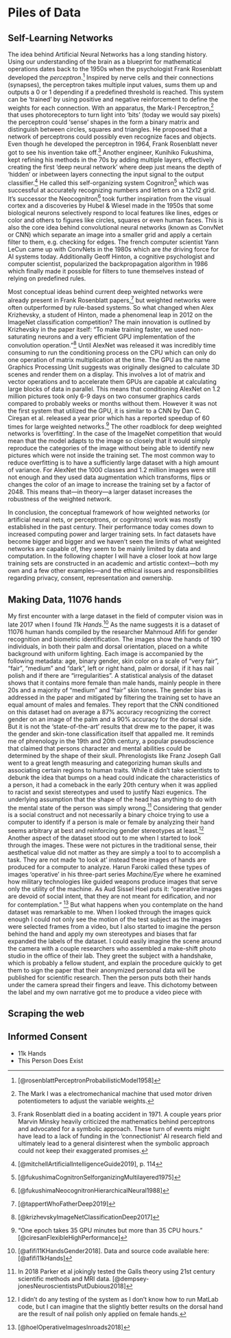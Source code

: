 # Piles of Data

## Self-Learning Networks

The idea behind Artificial Neural Networks has a long standing history. Using our understanding of the brain as a blueprint for mathematical operations dates back to the 1950s when the psychologist Frank Rosenblatt developed the *perceptron*.[^1] Inspired by nerve cells and their connections (synapses), the perceptron takes multiple input values, sums them up and outputs a 0 or 1 depending if a predefined threshold is reached. This system can be ‘trained’ by using positive and negative reinforcement to define the weights for each connection. With an apparatus, the Mark-I Perceptron,[^2] that uses photoreceptors to turn light into ‘bits’ (today we would say pixels) the perceptron could ‘sense’ shapes in the form a binary matrix and distinguish between circles, squares and triangles. He proposed that a network of perceptrons could possibly even recognize faces and objects. Even though he developed the perceptron in 1964, Frank Rosenblatt never got to see his invention take off.[^3] 
Another engineer, Kunihiko Fukushima, kept refining his methods in the 70s by adding multiple layers, effectively creating the first ‘deep neural network’ where deep just means the depth of ‘hidden’ or inbetween layers connecting the input signal to the output classifier.[^4] He called this self-organizing system Cognitron[^5] which was successful at accurately recognizing numbers and letters on a 12x12 grid. It’s successor the Neocognitron[^6] took further inspiration from the visual cortex and a discoveries by Hubel & Wiesel made in the 1950s that some biological neurons selectively respond to local features like lines, edges or color and others to figures like circles, squares or even human faces. This is also the core idea behind convolutional neural networks (known as ConvNet or CNN) which separate an image into a smaller grid and apply a certain filter to them, e.g. checking for edges. The french computer scientist Yann LeCun came up with ConvNets in the 1980s which are *the* driving force for AI systems today. Additionally Geoff Hinton, a cognitive psychologist and computer scientist, popularized the backpropagation algorithm in 1986 which finally made it possible for filters to tune themselves instead of relying on predefined rules.

Most conceptual ideas behind current deep weighted networks were already present in Frank Rosenblatt papers,[^7] but weighted networks were often outperformed by rule-based systems. So what changed when Alex Krizhevsky, a student of Hinton, made a phenomenal leap in 2012 on the ImageNet classification competition?
The main innovation is outlined by Krizhevsky in the paper itself: “To make training faster, we used non-saturating neurons and a very efficient GPU implementation of the convolution operation.”[^8] Until AlexNet was released it was incredibly time consuming to run the conditioning process on the CPU which can only do one operation of matrix multiplication at the time. The GPU as the name Graphics Processing Unit suggests was originally designed to calculate 3D scenes and render them on a display. This involves a lot of matrix and vector operations and to accelerate them GPUs are capable at calculating large blocks of data in parallel. This means that conditioning AlexNet on 1.2 million pictures took only 6-9 days on two consumer graphics cards compared to probably weeks or months without them. However it was not the first system that utilized the GPU, it is similar to a CNN by Dan C. Cireȿan et al. released a year prior which has a reported speedup of 60 times for large weighted networks.[^9]
The other roadblock for deep weighted networks is ‘overfitting’. In the case of the ImageNet competition that would mean that the model adapts to the image so closely that it would simply reproduce the categories of the image without being able to identify new pictures which were not inside the training set. The most common way to reduce overfitting is to have a sufficiently large dataset with a high amount of variance. For AlexNet the 1000 classes and 1.2 million images were still not enough and they used data augmentation which transforms, flips or changes the color of an image to increase the training set by a factor of 2048. This means that—in theory—a larger dataset increases the robustness of the weighted network.

In conclusion, the conceptual framework of how weighted networks (or artificial neural nets, or perceptrons, or cognitrons) work was mostly established in the past century. Their performance today comes down to increased computing power and larger training sets. In fact datasets have become bigger and bigger and we haven’t seen the limits of what weighted networks are capable of, they seem to be mainly limited by data and computation.
In the following chapter I will have a closer look at how large training sets are constructed in an academic and artistic context—both my own and a few other examples—and the ethical issues and responsibilities regarding privacy, consent, representation and ownership.

## Making Data, 11076 hands

My first encounter with a large dataset in the field of computer vision was in late 2017 when I found *11k Hands*.[^10] As the name suggests it is a dataset of 11076 human hands compiled by the researcher Mahmoud Afifi for gender recognition and biometric identification. The images show the hands of 190 individuals, in both their palm and dorsal orientation, placed on a white background with uniform lighting. Each image is accompanied by the following metadata: age, binary gender, skin color on a scale of “very fair”, “fair”, “medium” and “dark”, left or right hand, palm or dorsal, if it has nail polish and if there are “irregularities”. A statistical analysis of the dataset shows that it contains more female than male hands, mainly people in there 20s and a majority of “medium” and “fair” skin tones. The gender bias is addressed in the paper and mitigated by filtering the training set to have an equal amount of males and females. They report that the CNN conditioned on this dataset had on average a 87% accuracy recognizing the correct gender on an image of the palm and a 90% accuracy for the dorsal side.
But it is not the ‘state-of-the-art’ results that drew me to the paper, it was the gender and skin-tone classification itself that appalled me. It reminds me of phrenology in the 19th and 20th century, a popular pseudoscience that claimed that persons character and mental abilities could be determined by the shape of their skull. Phrenologists like Franz Joseph Gall went to a great length measuring and categorizing human skulls and associating certain regions to human traits. While it didn’t take scientists to debunk the idea that bumps on a head could indicate the characteristics of a person, it had a comeback in the early 20th century when it was applied to racist and sexist stereotypes and used to justify Nazi eugenics. The underlying assumption that the shape of the head has anything to do with the mental state of the person was simply wrong.[^11]
Considering that gender is a social construct and not necessarily a binary choice trying to use a computer to identify if a person is male or female by analyzing their hand seems arbitrary at best and reinforcing gender stereotypes at least.[^12] 
Another aspect of the dataset stood out to me when I started to look through the images. These were not pictures in the traditional sense, their aesthetical value did not matter as they are simply a tool to to accomplish a task. They are not made ‘to look at’ instead these images of hands are produced for a computer to analyze. Harun Faroki called these types of images ‘operative’ in his three-part series *Machine/Eye* where he examined how military technologies like guided weapons produce images that serve only the utility of the machine. As Aud Sissel Hoel puts it: “operative images are devoid of social intent, that they are not meant for edification, and nor for contemplation.” [^13]
But what happens when you contemplate on the hand dataset was remarkable to me. When I looked through the images quick enough I could not only see the motion of the test subject as the images were selected frames from a video, but I also started to imagine the person behind the hand and apply my own stereotypes and biases that far expanded the labels of the dataset. I could easily imagine the scene around the camera with a couple researchers who assembled a make-shift photo studio in the office of their lab. They greet the subject with a handshake, which is probably a fellow student, and explain the procedure quickly to get them to sign the paper that their anonymized personal data will be published for scientific research. Then the person puts both their hands under the camera spread their fingers and leave. 
This dichotomy between the label and my own narrative got me to produce a video piece with


## Scraping the web


## Informed Consent
- 11k Hands
- This Person Does Exist

[^1]: [@rosenblattPerceptronProbabilisticModel1958]
[^2]: The Mark I was a electromechanical machine that used motor driven potentiometers to adjust the variable weights.
[^3]: Frank Rosenblatt died in a boating accident in 1971. A couple years prior Marvin Minsky heavily criticized the mathematics behind perceptrons and advocated for a symbolic approach. These turn of events might have lead to a lack of funding in the ‘connectionist’ AI research field and ultimately lead to a general disinterest when the symbolic approach could not keep their exaggerated promises.
[^4]: [@mitchellArtificialIntelligenceGuide2019], p. 114
[^5]: [@fukushimaCognitronSelforganizingMultilayered1975]
[^6]: [@fukushimaNeocognitronHierarchicalNeural1988]
[^7]: [@tappertWhoFatherDeep2019]
[^8]: [@krizhevskyImageNetClassificationDeep2017]
[^9]: “One epoch takes 35 GPU minutes but more than 35 CPU hours.” [@ciresanFlexibleHighPerformance]
[^10]: [@afifi11KHandsGender2018]. Data and source code available here: [@afifi11kHands]
[^11]: In 2018 Parker et al jokingly tested the Galls theory using 21st century scientific methods and MRI data. [@dempsey-jonesNeuroscientistsPutDubious2018]
[^12]: I didn’t do any testing of the system as I don’t know how to run MatLab code, but I can imagine that the slightly better results on the dorsal hand are the result of nail polish only applied on female hands. 
[^13]: [@hoelOperativeImagesInroads2018]